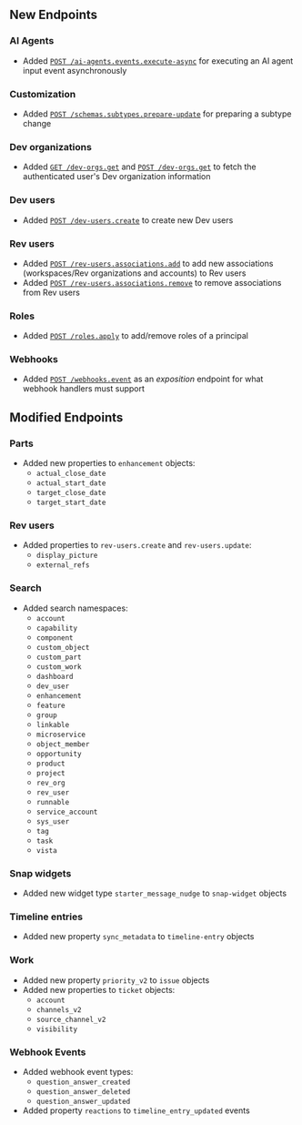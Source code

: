 
## New Endpoints

### AI Agents
- Added [`POST /ai-agents.events.execute-async`](/beta/api-reference/ai-agents/ai-agent-events-execute-async) for executing an AI agent input event asynchronously

### Customization
- Added [`POST /schemas.subtypes.prepare-update`](/beta/api-reference/customization/schemas-subtype-prepare-update-get) for preparing a subtype change

### Dev organizations
- Added [`GET /dev-orgs.get`](/beta/api-reference/dev-orgs/get) and [`POST /dev-orgs.get`](/beta/api-reference/dev-orgs/get-post) to fetch the authenticated user's Dev organization information

### Dev users
- Added [`POST /dev-users.create`](/beta/api-reference/dev-users/create) to create new Dev users

### Rev users
- Added [`POST /rev-users.associations.add`](/beta/api-reference/rev-users/associations-add) to add new associations (workspaces/Rev organizations and accounts) to Rev users
- Added [`POST /rev-users.associations.remove`](/beta/api-reference/rev-users/associations-remove) to remove associations from Rev users

### Roles
- Added [`POST /roles.apply`](/beta/api-reference/roles/apply) to add/remove roles of a principal

### Webhooks
- Added [`POST /webhooks.event`](/beta/api-reference/webhooks/event) as an _exposition_ endpoint for what webhook handlers must support

## Modified Endpoints

### Parts
- Added new properties to `enhancement` objects:
  - `actual_close_date`
  - `actual_start_date`
  - `target_close_date`
  - `target_start_date`

### Rev users
- Added properties to `rev-users.create` and `rev-users.update`:
  - `display_picture`
  - `external_refs`

### Search
- Added search namespaces:
  - `account`
  - `capability`
  - `component`
  - `custom_object`
  - `custom_part`
  - `custom_work`
  - `dashboard`
  - `dev_user`
  - `enhancement`
  - `feature`
  - `group`
  - `linkable`
  - `microservice`
  - `object_member`
  - `opportunity`
  - `product`
  - `project`
  - `rev_org`
  - `rev_user`
  - `runnable`
  - `service_account`
  - `sys_user`
  - `tag`
  - `task`
  - `vista`

### Snap widgets
- Added new widget type `starter_message_nudge` to `snap-widget` objects

### Timeline entries
- Added new property `sync_metadata` to `timeline-entry` objects

### Work
- Added new property `priority_v2` to `issue` objects
- Added new properties to `ticket` objects:
  - `account`
  - `channels_v2`
  - `source_channel_v2`
  - `visibility`

### Webhook Events
- Added webhook event types:
    - `question_answer_created`
    - `question_answer_deleted`
    - `question_answer_updated`
- Added property `reactions` to `timeline_entry_updated` events
